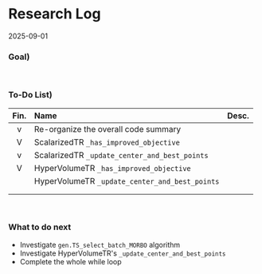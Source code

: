 # Research Log
2025-09-01

### Goal)


<br>


### To-Do List)
|Fin.|Name|Desc.|
|:-:|:-|:-|
|v|Re-organize the overall code summary||
|V|ScalarizedTR `_has_improved_objective`||
|v|ScalarizedTR `_update_center_and_best_points`||
|V|HyperVolumeTR `_has_improved_objective`||
||HyperVolumeTR `_update_center_and_best_points`||
||||
||||


<br>


### What to do next
- Investigate `gen.TS_select_batch_MORBO` algorithm
- Investigate HyperVolumeTR's `_update_center_and_best_points`
- Complete the whole while loop
